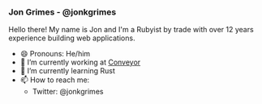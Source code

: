 ### Jon Grimes - @jonkgrimes

Hello there! My name is Jon and I'm a Rubyist by trade with over 12 years experience building web applications.

- 😄 Pronouns: He/him
- 🔭 I’m currently working at [Conveyor](https://www.conveyorhq.com)
- 🌱 I’m currently learning Rust
- 📫 How to reach me:
  - Twitter: @jonkgrimes
